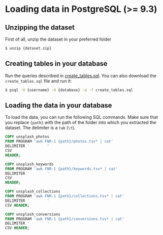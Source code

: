 # Loading data in PostgreSQL (>= 9.3)

## Unzipping the dataset

First of all, unzip the dataset in your preferred folder

```sh
$ unzip {dataset.zip}
```

## Creating tables in your database

Run the queries described in [create_tables.sql](https://github.com/unsplash/research-datasets/blob/master/psql/create_tables.sql).
You can also download the `create_tables.sql` file and run it:

```sh
$ psql -U {username} -d {database} -a -f create_tables.sql
```

## Loading the data in your database

To load the data, you can run the following SQL commands. Make sure that you replace `{path}` with the path of the folder into which you extracted the dataset. The delimiter is a `tab` (`\t`).

```sql
COPY unsplash_photos
FROM PROGRAM 'awk FNR-1 {path}/photos.tsv* | cat'
DELIMITER '        '
CSV
HEADER;

COPY unsplash_keywords
FROM PROGRAM 'awk FNR-1 {path}/keywords.tsv* | cat'
DELIMITER '        '
CSV
HEADER;

COPY unsplash_collections
FROM PROGRAM 'awk FNR-1 {path}/collections.tsv* | cat'
DELIMITER '        '
CSV HEADER;

COPY unsplash_conversions
FROM PROGRAM 'awk FNR-1 {path}/conversions.tsv* | cat'
DELIMITER '        '
CSV HEADER;
```
